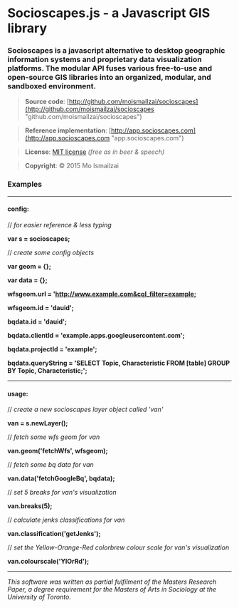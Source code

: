# Socioscapes.js  -  a Javascript GIS library

### Socioscapes is a javascript alternative to desktop geographic information systems and proprietary data visualization platforms. The modular API fuses various free-to-use and open-source GIS libraries into an organized, modular, and sandboxed environment.

>**Source code**:     [http://github.com/moismailzai/socioscapes](http://github.com/moismailzai/socioscapes "github.com/moismailzai/socioscapes")

>**Reference implementation**:  [http://app.socioscapes.com](http://app.socioscapes.com "app.socioscapes.com")
  
>**License**:         [MIT license](http://opensource.org/licenses/MIT "MIT license") *(free as in beer & speech)*
   
>**Copyright**:       &copy; 2015 Mo Ismailzai


### Examples
***

#### config:
// *for easier reference & less typing*

**var s = socioscapes;**
 
// *create some config objects*

**var geom = {};** 

**var data = {};**

**wfsgeom.url = 'http://www.example.com&cql_filter=example;** 

**wfsgeom.id = 'dauid';** 

**bqdata.id = 'dauid';**

**bqdata.clientId = 'example.apps.googleusercontent.com';**

**bqdata.projectId = 'example';** 

**bqdata.queryString = 'SELECT Topic, Characteristic FROM [table] GROUP BY Topic, Characteristic;';**
***

#### usage:  
// *create a new socioscapes layer object called 'van'*

**van = s.newLayer();**

// *fetch some wfs geom for van*

**van.geom('fetchWfs', wfsgeom);**

// *fetch some bq data for van*

**van.data('fetchGoogleBq', bqdata);**

// *set 5 breaks for van's visualization*

**van.breaks(5);**

// *calculate jenks classifications for van*

**van.classification('getJenks');**

// *set the Yellow-Orange-Red colorbrew colour scale for van's visualization*

**van.colourscale('YlOrRd');**


***

*This software was written as partial fulfilment of the Masters Research Paper, a degree requirement for the Masters of Arts in Sociology at the University of Toronto.*